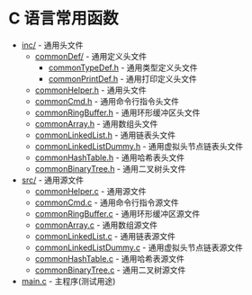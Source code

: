 # C 语言常用函数

- [inc/](./inc/) - 通用头文件
  - [commonDef/](./inc/commonDef/) - 通用定义头文件
    - [commonTypeDef.h](./inc/commonDef/commonTypeDef.h) - 通用类型定义头文件
    - [commonPrintDef.h](./inc/commonDef/commonPrintDef.h) - 通用打印定义头文件
  - [commonHelper.h](./inc/commonHelper.h) - 通用头文件
  - [commonCmd.h](./inc/commonCmd.h) - 通用命令行指令头文件
  - [commonRingBuffer.h](./inc/commonRingBuffer.h) - 通用环形缓冲区头文件
  - [commonArray.h](./inc/commonArray.h) - 通用数组头文件
  - [commonLinkedList.h](./inc/commonLinkedList.h) - 通用链表头文件
  - [commonLinkedListDummy.h](./inc/commonLinkedListDummy.h) - 通用虚拟头节点链表头文件
  - [commonHashTable.h](./inc/commonHashTable.h) - 通用哈希表头文件
  - [commonBinaryTree.h](./inc/commonBinaryTree.h) - 通用二叉树头文件
- [src/](./src/) - 通用源文件
  - [commonHelper.c](./src/commonHelper.c) - 通用源文件
  - [commonCmd.c](./src/commonCmd.c) - 通用命令行指令源文件
  - [commonRingBuffer.c](./src/commonRingBuffer.c) - 通用环形缓冲区源文件
  - [commonArray.c](./src/commonArray.c) - 通用数组源文件
  - [commonLinkedList.c](./src/commonLinkedList.c) - 通用链表源文件
  - [commonLinkedListDummy.c](./src/commonLinkedListDummy.c) - 通用虚拟头节点链表源文件
  - [commonHashTable.c](./src/commonHashTable.c) - 通用哈希表源文件
  - [commonBinaryTree.c](./src/commonBinaryTree.c) - 通用二叉树源文件
- [main.c](main.c) - 主程序(测试用途)

